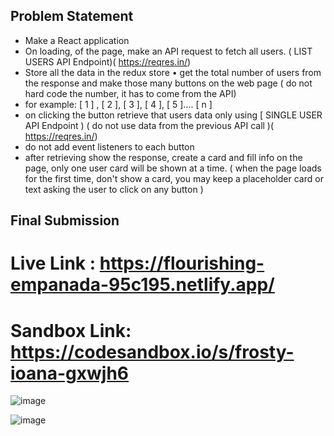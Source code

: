 ## Problem Statement
- Make a React application
- On loading, of the page, make an API request to fetch all users. ( LIST USERS API Endpoint)( https://reqres.in/)
- Store all the data in the redux store • get the total number of users from the response and make those many buttons on the web page ( do not hard code the number, it has to come from the API)
- for example: [ 1 ] , [ 2 ], [ 3 ], [ 4 ], [ 5 ].... [ n ] 
- on clicking the button retrieve that users data only using [ SINGLE USER API Endpoint ) ( do not use data from the previous API call )( https://reqres.in/) 
- do not add event listeners to each button 
- after retrieving show the response, create a card and fill info on the page, only one user card will be shown at a time. ( when the page loads for the first time, don't show a card, you may keep a placeholder card or text asking the user to click on any button )

## Final Submission
# Live Link : https://flourishing-empanada-95c195.netlify.app/
# Sandbox Link: https://codesandbox.io/s/frosty-ioana-gxwjh6


![image](https://user-images.githubusercontent.com/72446921/210961163-e96d925e-d573-4c67-a0b6-95b771956113.png)


![image](https://user-images.githubusercontent.com/72446921/210961296-1e2687e3-e82c-49d7-9484-22ee81df53b8.png)
